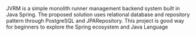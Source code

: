 JVRM is a simple monolith runner management backend system built in Java Spring. The proposed solution uses relational database and repository pattern through PostgreSQL and JPARepository. This project is good way for beginners to explore the Spring ecosystem and Java Language
